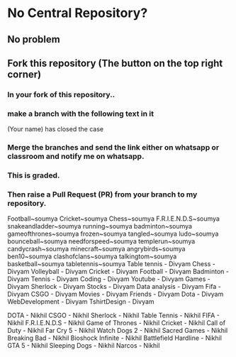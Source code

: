 # No Central Repository?
## No problem
## Fork this repository (The button on the top right corner)
### In your fork of this repository..
### make a branch with the following text in it
(Your name) has closed the case
### Merge the branches and send the link either on whatsapp or classroom and notify me on whatsapp.
### This is graded. 
### Then raise a Pull Request (PR) from your branch to my repository. 
Football~soumya
Cricket~soumya
Chess~soumya
F.R.I.E.N.D.S~soumya
snakeandladder~soumya
running~soumya
badminton~soumya
gameofthrones~soumya
frozen~soumya
tangled~soumya
ludo~soumya
bounceball~soumya
needforspeed~soumya
templerun~soumya
candycrash~soumya
minecraft~soumya
angrybirds~soumya
ben10~soumya
clashofclans~soumya
talkingtom~soumya
basketball~soumya
tabletennis~soumya
Table tennis - Divyam
Chess - Divyam
Volleyball - Divyam
Cricket - Divyam
Football - Divyam
Badminton - Divyam
Tennis - Divyam
Coding - Divyam
Youtube - Divyam
Games - Divyam
Sherlock - Divyam
Stocks - Divyam
Data analysis - Divyam
Fifa - Divyam
CSGO - Divyam
Movies - Divyam
Friends - Divyam
Dota - Divyam
WebDevelopment - Divyam
TshirtDesign - Divyam


DOTA - Nikhil
CSGO - Nikhil
Sherlock - Nikhil
Table Tennis - Nikhil
FIFA - Nikhil
F.R.I.E.N.D.S - Nikhil
Game of Thrones - Nikhil
Cricket - Nikhil
Call of Duty - Nikhil
Far Cry 5 - Nikhil
Watch Dogs 2 - Nikhil
Sacred Games - Nikhil
Breaking Bad - Nikhil
Bioshock Infinite - Nikhil
Battlefield Hardline - Nikhil
GTA 5 - Nikhil
Sleeping Dogs - Nikhil
Narcos - Nikhil
